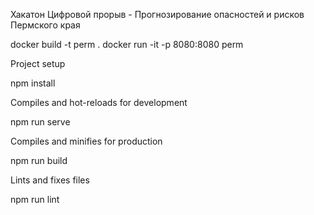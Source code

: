 Хакатон Цифровой прорыв - Прогнозирование опасностей и рисков Пермского края

docker build -t perm .
docker run -it -p 8080:8080 perm

Project setup

npm install

Compiles and hot-reloads for development

npm run serve

Compiles and minifies for production

npm run build

Lints and fixes files

npm run lint
